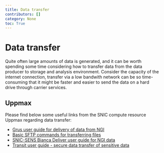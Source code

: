 ```yaml
---
title: Data transfer
contributors: []
category: None
toc: True
---
```


# Data transfer
Quite often large amounts of data is generated, and it can be worth spending some time considering how to transfer data from the data producer to storage and analysis environment. Consider the capacity of the internet connection, transfer via a low bandwith network can be so time-consuming that it might be faster and easier to send the data on a hard drive through carrier services.

## Uppmax

Please find below some useful links from the SNIC compute resource Uppmax regarding data transfer:
* [Grus user guide for delivery of data from NGI](https://www.uppmax.uu.se/support/user-guides/grus-user-guide/)
* [Basic SFTP commands for transferring files](https://uppmax.uu.se/support-sv/user-guides/basic-sftp-commands/)
* [SNIC-SENS Bianca Deliver user guide for NGI data](https://www.uppmax.uu.se/support/user-guides/deliver-user-guide/)
* [Transit user guide - secure data transfer of sensitive data](https://uppmax.uu.se/support-sv/user-guides/transit-user-guide/)
